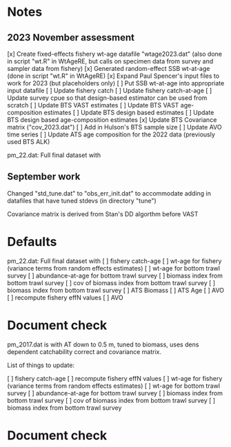 # Notes

## 2023 November assessment

[x] Create fixed-effects fishery wt-age datafile "wtage2023.dat" (also done in script "wt.R" in WtAgeRE, but calls on specimen data from survey and sampler data from fishery) 
[x] Generated random-effect SSB wt-at-age (done in script "wt.R" in WtAgeRE)
[x] Expand Paul Spencer's input files to work for 2023 (but placeholders only)
[ ] Put SSB wt-at-age into appropriate input datafile
[ ] Update fishery catch
[ ] Update fishery catch-at-age 
[ ] Update survey cpue so that design-based estimator can be used from scratch
[ ] Update BTS VAST estimates
[ ] Update BTS VAST age-composition estimates
[ ] Update BTS design based estimates
[ ] Update BTS design based age-composition estimates
[x] Update BTS Covariance matrix ("cov_2023.dat")
[ ] Add in Hulson's BTS sample size
[ ] Update AVO time series
[ ] Update ATS age composition for the 2022 data (previously used BTS ALK)


pm_22.dat: Full final dataset with

## September work
Changed "std_tune.dat" to "obs_err_init.dat" to accommodate adding in datafiles that have tuned stdevs (in directory "tune")

Covariance matrix is derived from Stan's DD algorthm before VAST

# Defaults

pm_22.dat: Full final dataset with
[ ] fishery catch-age
[ ] wt-age for fishery (variance terms from random effects estimates)
[ ] wt-age for bottom trawl survey
[ ] abundance-at-age for bottom trawl survey
[ ] biomass index from bottom trawl survey
[ ] cov of biomass index from bottom trawl survey
[ ] biomass index from bottom trawl survey
[ ] ATS Biomass
[ ] ATS Age
[ ] AVO
[ ] recompute fishery effN values
[ ] AVO


# Document check





pm_2017.dat is with AT down to 0.5 m, tuned to biomass, uses dens dependent catchability correct and covariance matrix.

List of things to update:

[ ] fishery catch-age
[ ] recompute fishery effN values
[ ] wt-age for fishery (variance terms from random effects estimates)
[ ] wt-age for bottom trawl survey
[ ] abundance-at-age for bottom trawl survey
[ ] biomass index from bottom trawl survey
[ ] cov of biomass index from bottom trawl survey
[ ] biomass index from bottom trawl survey

# Document check




